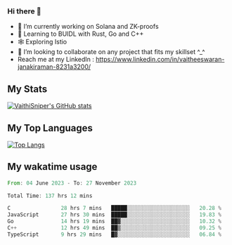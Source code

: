 ### Hi there 👋

- 🔭 I’m currently working on Solana and ZK-proofs
- 📖 Learning to BUIDL with Rust, Go and C++
- 🕸️ Exploring Istio
- 👯 I’m looking to collaborate on any project that fits my skillset ^_^
- Reach me at my LinkedIn : https://www.linkedin.com/in/vaitheeswaran-janakiraman-8231a3200/

## My Stats
[![VaithiSniper's GitHub stats](https://github-readme-stats.vercel.app/api?username=VaithiSniper&hide=stars&theme=radical)](https://github.com/anuraghazra/github-readme-stats)

## My Top Languages

[![Top Langs](https://github-readme-stats.vercel.app/api/top-langs/?username=VaithiSniper&layout=compact)](https://github.com/anuraghazra/github-readme-stats)

## My wakatime usage

<!--START_SECTION:waka-->

```rust
From: 04 June 2023 - To: 27 November 2023

Total Time: 137 hrs 12 mins

C                28 hrs 7 mins   █████░░░░░░░░░░░░░░░░░░░░   20.28 %
JavaScript       27 hrs 30 mins  █████░░░░░░░░░░░░░░░░░░░░   19.83 %
Go               14 hrs 19 mins  ██▓░░░░░░░░░░░░░░░░░░░░░░   10.32 %
C++              12 hrs 49 mins  ██▒░░░░░░░░░░░░░░░░░░░░░░   09.25 %
TypeScript       9 hrs 29 mins   █▓░░░░░░░░░░░░░░░░░░░░░░░   06.84 %
```

<!--END_SECTION:waka-->
